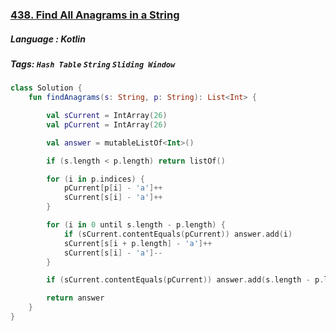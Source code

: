 ### [438. Find All Anagrams in a String](https://leetcode.com/problems/find-all-anagrams-in-a-string/description/?envType=study-plan&id=level-1)

##### Language : Kotlin

##### Tags: `Hash Table` `String` `Sliding Window`

```kotlin
class Solution {
    fun findAnagrams(s: String, p: String): List<Int> {

        val sCurrent = IntArray(26)
        val pCurrent = IntArray(26)

        val answer = mutableListOf<Int>()

        if (s.length < p.length) return listOf()

        for (i in p.indices) {
            pCurrent[p[i] - 'a']++
            sCurrent[s[i] - 'a']++
        }

        for (i in 0 until s.length - p.length) {
            if (sCurrent.contentEquals(pCurrent)) answer.add(i)
            sCurrent[s[i + p.length] - 'a']++
            sCurrent[s[i] - 'a']--
        }

        if (sCurrent.contentEquals(pCurrent)) answer.add(s.length - p.length)

        return answer
    }
}
```

